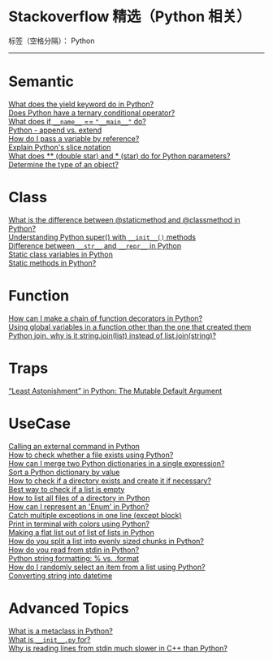 # Stackoverflow 精选（Python 相关）

标签（空格分隔）： Python

---

# Semantic

[What does the yield keyword do in Python?][1]  
[Does Python have a ternary conditional operator?][2]  
[What does if `__name__` == `"__main__"` do?][3]  
[Python - append vs. extend][4]  
[How do I pass a variable by reference?][5]  
[Explain Python's slice notation][6]  
[What does ** (double star) and * (star) do for Python parameters?][7]  
[Determine the type of an object?][8]  

# Class 

[What is the difference between @staticmethod and @classmethod in Python?][9]  
[Understanding Python super() with `__init__()` methods][10]  
[Difference between `__str__` and `__repr__` in Python][11]    
[Static class variables in Python][12]  
[Static methods in Python?][13]  

# Function

[How can I make a chain of function decorators in Python?][14]  
[Using global variables in a function other than the one that created them][15]  
[Python join, why is it string.join(list) instead of list.join(string)?][16]  

# Traps

[“Least Astonishment” in Python: The Mutable Default Argument][17]  

# UseCase

[Calling an external command in Python][18]  
[How to check whether a file exists using Python?][19]  
[How can I merge two Python dictionaries in a single expression?][20]  
[Sort a Python dictionary by value][21]  
[How to check if a directory exists and create it if necessary?][22]  
[Best way to check if a list is empty][23]  
[How to list all files of a directory in Python][24]  
[How can I represent an 'Enum' in Python?][25]  
[Catch multiple exceptions in one line (except block)][26]  
[Print in terminal with colors using Python?][27]  
[Making a flat list out of list of lists in Python][28]  
[How do you split a list into evenly sized chunks in Python?][29]  
[How do you read from stdin in Python?][30]   
[Python string formatting: % vs. .format][31]  
[How do I randomly select an item from a list using Python?][32]  
[Converting string into datetime][33]  

# Advanced Topics

[What is a metaclass in Python?][34]  
[What is `__init__.py` for?][35]  
[Why is reading lines from stdin much slower in C++ than Python?][36]  


  [1]: http://stackoverflow.com/questions/231767/what-does-the-yield-keyword-do-in-python
  [2]: http://stackoverflow.com/questions/394809/does-python-have-a-ternary-conditional-operator
  [3]: http://stackoverflow.com/questions/419163/what-does-if-name-main-do
  [4]: http://stackoverflow.com/questions/252703/python-append-vs-extend
  [5]: http://stackoverflow.com/questions/986006/how-do-i-pass-a-variable-by-reference
  [6]: http://stackoverflow.com/questions/509211/explain-pythons-slice-notation
  [7]: https://stackoverflow.com/questions/36901/what-does-double-star-and-star-do-for-python-parameters
  [8]: https://stackoverflow.com/questions/2225038/determine-the-type-of-an-object
  [9]: http://stackoverflow.com/questions/136097/what-is-the-difference-between-staticmethod-and-classmethod-in-python
  [10]: http://stackoverflow.com/questions/576169/understanding-python-super-with-init-methods
  [11]: http://stackoverflow.com/questions/1436703/difference-between-str-and-repr-in-python
  [12]: https://stackoverflow.com/questions/68645/static-class-variables-in-python
  [13]: https://stackoverflow.com/questions/735975/static-methods-in-python
  [14]: http://stackoverflow.com/questions/739654/how-can-i-make-a-chain-of-function-decorators-in-python
  [15]: http://stackoverflow.com/questions/423379/using-global-variables-in-a-function-other-than-the-one-that-created-them
  [16]: https://stackoverflow.com/questions/493819/python-join-why-is-it-string-joinlist-instead-of-list-joinstring
  [17]: http://stackoverflow.com/questions/1132941/least-astonishment-in-python-the-mutable-default-argument
  [18]: http://stackoverflow.com/questions/89228/calling-an-external-command-in-python
  [19]: http://stackoverflow.com/questions/82831/how-to-check-whether-a-file-exists-using-python
  [20]: http://stackoverflow.com/questions/38987/how-can-i-merge-two-python-dictionaries-in-a-single-expression
  [21]: http://stackoverflow.com/questions/613183/sort-a-python-dictionary-by-value
  [22]: http://stackoverflow.com/questions/273192/how-to-check-if-a-directory-exists-and-create-it-if-necessary
  [23]: http://stackoverflow.com/questions/53513/best-way-to-check-if-a-list-is-empty
  [24]: http://stackoverflow.com/questions/3207219/how-to-list-all-files-of-a-directory-in-python
  [25]: http://stackoverflow.com/questions/36932/how-can-i-represent-an-enum-in-python
  [26]: http://stackoverflow.com/questions/6470428/catch-multiple-exceptions-in-one-line-except-block
  [27]: http://stackoverflow.com/questions/287871/print-in-terminal-with-colors-using-python
  [28]: https://stackoverflow.com/questions/952914/making-a-flat-list-out-of-list-of-lists-in-python
  [29]: https://stackoverflow.com/questions/312443/how-do-you-split-a-list-into-evenly-sized-chunks-in-python
  [30]: https://stackoverflow.com/questions/1450393/how-do-you-read-from-stdin-in-python
  [31]: https://stackoverflow.com/questions/5082452/python-string-formatting-vs-format
  [32]: https://stackoverflow.com/questions/306400/how-do-i-randomly-select-an-item-from-a-list-using-python
  [33]: https://stackoverflow.com/questions/466345/converting-string-into-datetime
  [34]: http://stackoverflow.com/questions/100003/what-is-a-metaclass-in-python
  [35]: http://stackoverflow.com/questions/448271/what-is-init-py-for
  [36]: https://stackoverflow.com/questions/9371238/why-is-reading-lines-from-stdin-much-slower-in-c-than-python

